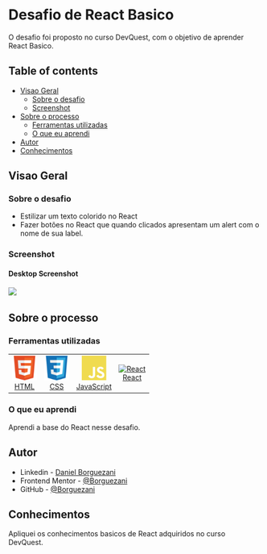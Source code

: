# Desafio de React Basico

 O desafio foi proposto no curso DevQuest, com o objetivo de aprender React Basico.

## Table of contents

- [Visao Geral](#visao-Geral)
  - [Sobre o desafio](#sobre-o-desafio)
  - [Screenshot](#screenshot)
- [Sobre o processo](#sobre-o-processo)
  - [Ferramentas utilizadas](#ferramentas-utilizadas)
  - [O que eu aprendi](#o-que-eu-aprendi)
- [Autor](#autor)
- [Conhecimentos](#conhecimentos)

## Visao Geral

### Sobre o desafio

- Estilizar um texto colorido no React
- Fazer botões no React que quando clicados apresentam um alert com o nome de sua label.

### Screenshot
#### Desktop Screenshot
![](./src/images/Desktop.gif)

## Sobre o processo

### Ferramentas utilizadas
<table>
  <tr>
    <td align="center">
      <a href="https://developer.mozilla.org/en-US/docs/Web/HTML/">
        <img alt="HTML" width="50" src="https://raw.githubusercontent.com/devicons/devicon/master/icons/html5/html5-original.svg" target="_blank">
        <br>
        HTML
      </a>
    </td>
    <td align="center">
      <a href="https://developer.mozilla.org/en-US/docs/Web/CSS/">
        <img alt="CSS" width="50" src="https://raw.githubusercontent.com/devicons/devicon/master/icons/css3/css3-original.svg" target="_blank">
        <br>
        CSS
      </a>
    </td>
    <td align="center">
      <a href="https://developer.mozilla.org/en-US/docs/Web/JavaScript/">
        <img alt="JavaScript" width="50" src="https://raw.githubusercontent.com/devicons/devicon/master/icons/javascript/javascript-plain.svg" target="_blank">
        <br>
        JavaScript
      </a>
    </td>
    <td align="center">
      <a href="https://pt-br.reactjs.org/">
        <img alt="React" width="60" src="https://cdn.jsdelivr.net/gh/devicons/devicon/icons/react/react-original-wordmark.svg" target="_blank">
        <br>
        React
      </a>
    </td>
  </tr>
</table>

### O que eu aprendi

Aprendi a base do React nesse desafio.

## Autor

- Linkedin - [Daniel Borguezani](https://www.linkedin.com/in/daniel-borguezani-903460223/)
- Frontend Mentor - [@Borguezani](https://www.frontendmentor.io/profile/Borguezani)
- GitHub - [@Borguezani](https://github.com/Borguezani)


## Conhecimentos
Apliquei os conhecimentos basicos de React adquiridos no curso DevQuest.
